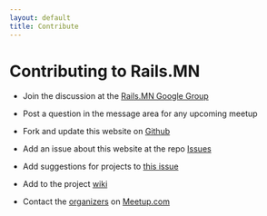 ```yaml
---
layout: default
title: Contribute
---
```


# Contributing to Rails.MN

* Join the discussion at the [Rails.MN Google Group](https://groups.google.com/forum/#!forum/railsmn)

* Post a question in the message area for any upcoming meetup

* Fork and update this website on [Github](https://github.com/railsmn/railsmn.github.io)

* Add an issue about this website at the repo [Issues](https://github.com/railsmn/railsmn.github.io/issues)

* Add suggestions for projects to [this issue](https://github.com/railsmn/railsmn.github.io/issues/10)

* Add to the project [wiki](https://github.com/railsmn/railsmn.github.io/wiki)

* Contact the
  [organizers](http://www.meetup.com/ruby-on-rails-for-beginners/members/?op=leaders)
  on [Meetup.com](http://www.meetup.com/messages/?new_convo=true)
